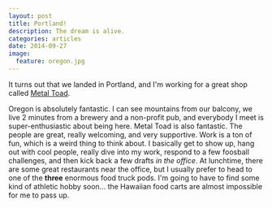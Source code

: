 ```yaml
---
layout: post
title: Portland!
description: The dream is alive.
categories: articles
date: 2014-09-27
image:
  feature: oregon.jpg
---
```


It turns out that we landed in Portland, and I'm working for a great shop called [Metal Toad](http://metaltoad.com).

Oregon is absolutely fantastic. I can see mountains from our balcony, we live 2 minutes from a brewery and a non-profit pub, and everybody I meet is super-enthusiastic about being here. Metal Toad is also fantastic. The people are great, really welcoming, and very supportive. Work is a ton of fun, which is a weird thing to think about. I basically get to show up, hang out with cool people, really dive into my work, respond to a few foosball challenges, and then kick back a few drafts *in the office*. At lunchtime, there are some great restaurants near the office, but I usually prefer to head to one of the **three** enormous food truck pods. I'm going to have to find some kind of athletic hobby soon... the Hawaiian food carts are almost impossible for me to pass up.